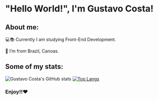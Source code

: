 # "Hello World!", I'm Gustavo Costa!

## About me:

:computer::books: Currently I am studying Front-End Development.

:house_with_garden: I’m from Brazil, Canoas.

## Some of my stats:

![Gustavo Costa's GitHub stats](https://github-readme-stats.vercel.app/api?username=gustavo-costa-code&show_icons=true&theme=merko)
[![Top Langs](https://github-readme-stats.vercel.app/api/top-langs/?username=Gustavo-Costa-Code&theme=dark)](https://github.com/Gustavo-Costa-Code/github-readme-stats)

### Enjoy!!:heart:
